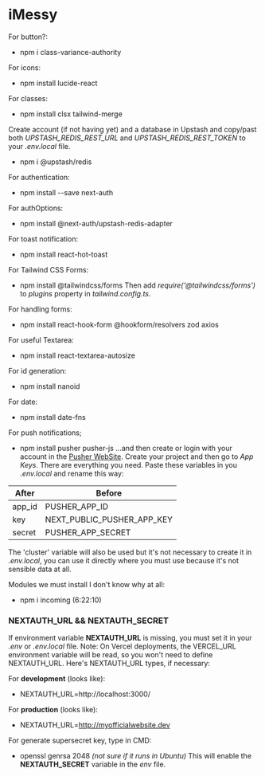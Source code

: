 # iMessy

For button?:
- npm i class-variance-authority

For icons:
- npm install lucide-react

For classes:
- npm install clsx tailwind-merge

Create account (if not having yet) and a database in Upstash and copy/past both *UPSTASH_REDIS_REST_URL* and *UPSTASH_REDIS_REST_TOKEN* to your *.env.local* file.
- npm i @upstash/redis

For authentication:
- npm install --save next-auth

For authOptions:
- npm install @next-auth/upstash-redis-adapter

For toast notification:
- npm install react-hot-toast

For Tailwind CSS Forms:
- npm install @tailwindcss/forms
Then add *require('@tailwindcss/forms')* to *plugins* property in *tailwind.config.ts*.

For handling forms:
- npm install react-hook-form @hookform/resolvers zod axios

For useful Textarea:
- npm install react-textarea-autosize

For id generation:
- npm install nanoid

For date:
- npm install date-fns
 
For push notifications;
- npm install pusher pusher-js
...and then create or login with your account in the [Pusher WebSite](https://pusher.com). Create your project and then go to *App Keys*. There are everything you need. Paste these variables in you *.env.local* and rename this way:

| After | Before |
| -------- | ------- |
| app_id | PUSHER_APP_ID |
| key | NEXT_PUBLIC_PUSHER_APP_KEY |
| secret | PUSHER_APP_SECRET |

The 'cluster' variable will also be used but it's not necessary to create it in *.env.local*, you can use it directly where you must use because it's not sensible data at all.

Modules we must install I don't know why at all:
- npm i incoming (6:22:10)

### NEXTAUTH_URL && NEXTAUTH_SECRET
If environment variable **NEXTAUTH_URL** is missing, you must set it in your *.env* or *.env.local* file. Note: On Vercel deployments, the VERCEL_URL environment variable will be read, so you won't need to define NEXTAUTH_URL.
Here's NEXTAUTH_URL types, if necessary:

For **development** (looks like):
- NEXTAUTH_URL=http://localhost:3000/

For **production** (looks like):
- NEXTAUTH_URL=http://myofficialwebsite.dev

For generate supersecret key, type in CMD:
- openssl genrsa 2048 *(not sure if it runs in Ubuntu)*
This will enable the **NEXTAUTH_SECRET** variable in the *env* file.
